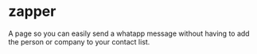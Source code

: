 # zapper
A page so you can easily send a whatapp message without having to add the person or company to your contact list.
